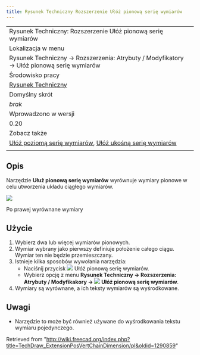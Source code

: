 ```yaml
---
title: Rysunek Techniczny Rozszerzenie Ułóż pionową serię wymiarów
---
```

|  |
| --- |
| Rysunek Techniczny: Rozszerzenie Ułóż pionową serię wymiarów |
| Lokalizacja w menu |
| Rysunek Techniczny → Rozszerzenia: Atrybuty / Modyfikatory → Ułóż pionową serię wymiarów |
| Środowisko pracy |
| [Rysunek Techniczny](/TechDraw_Workbench/pl "TechDraw Workbench/pl") |
| Domyślny skrót |
| *brak* |
| Wprowadzono w wersji |
| 0.20 |
| Zobacz także |
| [Ułóż poziomą serię wymiarów](/TechDraw_ExtensionPosHorizChainDimension/pl "TechDraw ExtensionPosHorizChainDimension/pl"), [Ułóż ukośną serię wymiarów](/TechDraw_ExtensionPosObliqueChainDimension/pl "TechDraw ExtensionPosObliqueChainDimension/pl") |
|  |

## Opis

Narzędzie **Ułuż pionową serię wymiarów** wyrównuje wymiary pionowe w celu utworzenia układu ciągłego wymiarów.

![](/images/TechDraw_ExtensionPosVertChainDimensionExample.png)

Po prawej wyrównane wymiary

## Użycie

1. Wybierz dwa lub więcej wymiarów pionowych.
2. Wymiar wybrany jako pierwszy definiuje położenie całego ciągu. Wymiar ten nie będzie przemieszczany.
3. Istnieje kilka sposobów wywołania narzędzia:
   * Naciśnij przycisk ![](/images/TechDraw_ExtensionPosVertChainDimension.svg) Ułóż pionową serię wymiarów.
   * Wybierz opcję z menu **Rysunek Techniczny → Rozszerzenia: Atrybuty / Modyfikakory → ![](/images/TechDraw_ExtensionPosVertChainDimension.svg) Ułóż pionową serię wymiarów**.
4. Wymiary są wyrównane, a ich teksty wymiarów są wyśrodkowane.

## Uwagi

* Narzędzie to może być również używane do wyśrodkowania tekstu wymiaru pojedynczego.

Retrieved from "<http://wiki.freecad.org/index.php?title=TechDraw_ExtensionPosVertChainDimension/pl&oldid=1290859>"
